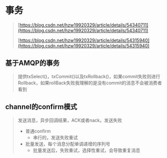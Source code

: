 # 事务

> [https://blog.csdn.net/hzw19920329/article/details/54340711](https://blog.csdn.net/hzw19920329/article/details/54340711)
>
> [https://blog.csdn.net/hzw19920329/article/details/54315940](https://blog.csdn.net/hzw19920329/article/details/54315940)

## 基于AMQP的事务

> 提供txSelect\(\)，txCommit\(\)以及txRollback\(\)，如果commit失败则进行Rollback，如果rollBack失败我理解的是没有commit的消息不会被消费者看到

## channel的confirm模式

> 发送消息，异步回调结果，ACK或者nack。发送失败
>
> * 普通confirm
>   * 串行的，发送失败重试
> * 批量发送，每个消息分配单调递增的序列号
>   * 批量发送后，失败重试，选择性重试，会导致重复消息



